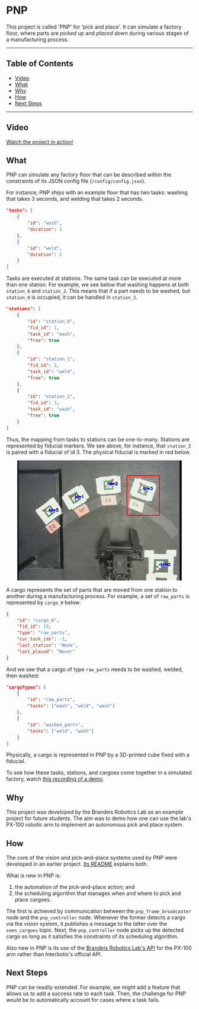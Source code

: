 # PNP

This project is called 'PNP' for 'pick and place'. It can simulate a factory
floor, where parts are _picked up_ and _placed down_ during various stages of a
manufacturing process.

---
## Table of Contents
- [Video](#video)
- [What](#what)
- [Why](#why)
- [How](#how)
- [Next Steps](#next-steps)
---

## Video
[Watch the project in action!](https://drive.google.com/file/d/1KwD7RT69WAX70gCqWBaPEyARUFQieyVz/view?usp=sharing)

## What

PNP can simulate any factory floor that can be described within the constraints
of its JSON config file (`/config/config.json`).

For instance, PNP ships with an example floor that has two tasks: washing that 
takes 3 seconds, and welding that takes 2 seconds. 

```json   
"tasks": [
    {
        "id": "wash",
        "duration": 3
    },
    {
        "id": "weld",
        "duration": 2
    }
]
```

Tasks are executed at stations. The same task can be executed at more than one
station. For example, we see below that washing happens at both `station_0` and
`station_2`. This means that if a part needs to be washed, but `station_0` is
occupied, it can be handled in `station_2`. 

```json
"stations": [
    {
        "id": "station_0",
        "fid_id": 1,
        "task_id": "wash",
        "free": true 
    },
    {
        "id": "station_1",
        "fid_id": 2,
        "task_id": "weld",
        "free": true 
    },
    {
        "id": "station_2",
        "fid_id": 3,
        "task_id": "wash",
        "free": true 
    }
]
```

Thus, the mapping from tasks to stations can be one-to-many. Stations are
represented by fiducial markers. We see above, for instance, that `station_2` is
paired with a fiducial of id 3. The physical fiducial is marked in red below.

<p align="center">
    <kbd>
        <img src="./images/fiducial-3.png" />
    </kbd>
</p>

A cargo represents the set of parts that are moved from one station to another
during a manufacturing process. For example, a set of `raw_parts` is represented
by `cargo_0` below:

```json
{
    "id": "cargo_0",
    "fid_id": 10,
    "type": "raw_parts",
    "cur_task_idx": -1,
    "last_station": "None",
    "last_placed": "Never"
}
```

And we see that a cargo of type `raw_parts` needs to be washed, welded, then
washed:

```json
"cargoTypes": [
    {
        "id": "raw_parts",
        "tasks": ["wash", "weld", "wash"]     
    },
    {
        "id": "washed_parts",
        "tasks": ["weld", "wash"]
    }
]
```

Physically, a cargo is represented in PNP by a 3D-printed cube fixed with a
fiducial.

To see how these tasks, stations, and cargoes come together in a simulated
factory, watch [this recording of a
demo](https://drive.google.com/file/d/1KwD7RT69WAX70gCqWBaPEyARUFQieyVz/view?usp=sharing).

## Why

This project was developed by the Brandeis Robotics Lab as an example project
for future students. The aim was to demo how one can use the lab's PX-100
robotic arm to implement an autonomous pick and place system.

## How

The core of the vision and pick-and-place systems used by PNP were developed in
an earlier project. [Its
README](https://github.com/campusrover/fiducial_pick_and_place/blob/main/README.md)
explains both.

What is new in PNP is:

1. the automation of the pick-and-place action; and
2. the scheduling algorithm that manages when and where to pick and place
   cargoes.

The first is achieved by communication between the `pnp_frame_broadcaster` node
and the `pnp_controller` node. Whenever the former detects a cargo via the
vision system, it publishes a message to the latter over the `seen_cargoes`
topic. Next, the `pnp_controller` node picks up the detected cargo so long as it
satisfies the constraints of its scheduling algorithm.

Also new in PNP is its use of the [Brandeis Robotics Lab's
API](https://github.com/campusrover/brl_pxh_api) for the PX-100 arm rather than
Interbotix's official API.

## Next Steps

PNP can be readily extended. For example, we might add a feature that allows us
to add a success rate to each task. Then, the challenge for PNP would be to
automatically account for cases where a task fails.
 
